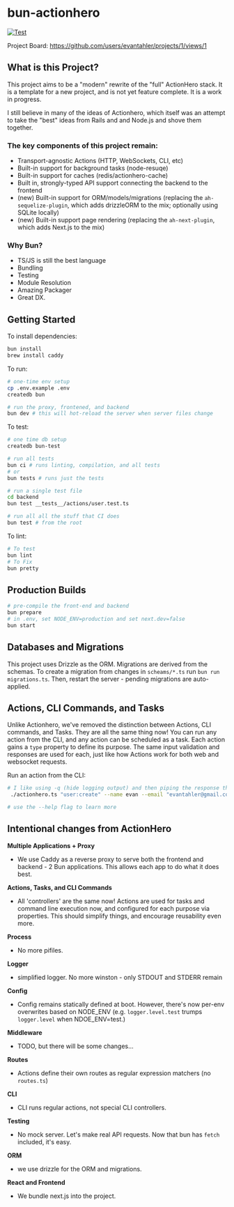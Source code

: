# bun-actionhero

[![Test](https://github.com/evantahler/bun-actionhero/actions/workflows/test.yaml/badge.svg)](https://github.com/evantahler/bun-actiopnhero/actions/workflows/test.yaml)

Project Board: https://github.com/users/evantahler/projects/1/views/1

## What is this Project?

This project aims to be a "modern" rewrite of the "full" ActionHero stack. It is a template for a new project, and is not yet feature complete. It is a work in progress.

I still believe in many of the ideas of Actionhero, which itself was an attempt to take the "best" ideas from Rails and and Node.js and shove them together.

### The key components of this project remain:

- Transport-agnostic Actions (HTTP, WebSockets, CLI, etc)
- Built-in support for background tasks (node-resuqe)
- Built-in support for caches (redis/actionhero-cache)
- Built in, strongly-typed API support connecting the backend to the frontend
- (new) Built-in support for ORM/models/migrations (replacing the `ah-sequelize-plugin`, which adds drizzleORM to the mix; optionally using SQLite locally)
- (new) Built-in support page rendering (replacing the `ah-next-plugin`, which adds Next.js to the mix)

### Why Bun?

- TS/JS is still the best language
- Bundling
- Testing
- Module Resolution
- Amazing Packager
- Great DX.

## Getting Started

To install dependencies:

```bash
bun install
brew install caddy
```

To run:

```bash
# one-time env setup
cp .env.example .env
createdb bun

# run the proxy, frontened, and backend
bun dev # this will hot-reload the server when server files change
```

To test:

```bash
# one time db setup
createdb bun-test

# run all tests
bun ci # runs linting, compilation, and all tests
# or
bun tests # runs just the tests

# run a single test file
cd backend
bun test __tests__/actions/user.test.ts

# run all all the stuff that CI does
bun test # from the root
```

To lint:

```bash
# To test
bun lint
# To Fix
bun pretty
```

## Production Builds

```bash
# pre-compile the front-end and backend
bun prepare
# in .env, set NODE_ENV=production and set next.dev=false
bun start
```

## Databases and Migrations

This project uses Drizzle as the ORM. Migrations are derived from the schemas. To create a migration from changes in `scheams/*.ts` run `bun run migrations.ts`. Then, restart the server - pending migrations are auto-applied.

## Actions, CLI Commands, and Tasks

Unlike Actionhero, we've removed the distinction between Actions, CLI commands, and Tasks. They are all the same thing now! You can run any action from the CLI, and any action can be scheduled as a task. Each action gains a `type` property to define its purpose. The same input validation and responses are used for each, just like how Actions work for both web and websocket requests.

Run an action from the CLI:

```bash
# I like using -q (hide logging output) and then piping the response through jq
 ./actionhero.ts "user:create" --name evan --email "evantahler@gmail.com" --password password -q | jq

# use the --help flag to learn more
```

## Intentional changes from ActionHero

**Multiple Applications + Proxy**

- We use Caddy as a reverse proxy to serve both the frontend and backend - 2 Bun applications. This allows each app to do what it does best.

**Actions, Tasks, and CLI Commands**

- All 'controllers' are the same now! Actions are used for tasks and command line execution now, and configured for each purpose via properties. This should simplify things, and encourage reusability even more.

**Process**

- No more pifiles.

**Logger**

- simplified logger. No more winston - only STDOUT and STDERR remain

**Config**

- Config remains statically defined at boot. However, there's now per-env overwrites based on NODE_ENV (e.g. `logger.level.test` trumps `logger.level` when NDOE_ENV=test.)

**Middleware**

- TODO, but there will be some changes...

**Routes**

- Actions define their own routes as regular expression matchers (no `routes.ts`)

**CLI**

- CLI runs regular actions, not special CLI controllers.

**Testing**

- No mock server. Let's make real API requests. Now that bun has `fetch` included, it's easy.

**ORM**

- we use drizzle for the ORM and migrations.

**React and Frontend**

- We bundle next.js into the project.
